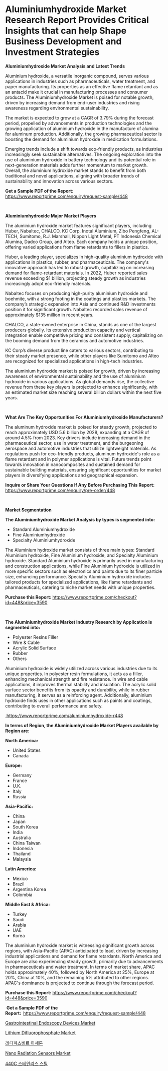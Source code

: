 <p><h1>Aluminiumhydroxide Market Research Report Provides Critical Insights that can help Shape Business Development and Investment Strategies</h1></p><p><strong>Aluminiumhydroxide Market Analysis and Latest Trends</strong></p>
<p><p>Aluminium hydroxide, a versatile inorganic compound, serves various applications in industries such as pharmaceuticals, water treatment, and paper manufacturing. Its properties as an effective flame retardant and as an antacid make it crucial in manufacturing processes and consumer products. The Aluminiumhydroxide Market is poised for notable growth, driven by increasing demand from end-user industries and rising awareness regarding environmental sustainability.</p><p>The market is expected to grow at a CAGR of 3.79% during the forecast period, propelled by advancements in production technologies and the growing application of aluminium hydroxide in the manufacture of alumina for aluminum production. Additionally, the growing pharmaceutical sector is boosting the demand for aluminium hydroxide in medication formulations. </p><p>Emerging trends include a shift towards eco-friendly products, as industries increasingly seek sustainable alternatives. The ongoing exploration into the use of aluminium hydroxide in battery technology and its potential role in next-generation materials adds further momentum to market growth. Overall, the aluminium hydroxide market stands to benefit from both traditional and novel applications, aligning with broader trends of sustainability and innovation across various sectors.</p></p>
<p><strong>Get a Sample PDF of the Report:&nbsp;</strong> <a href="https://www.reportprime.com/enquiry/request-sample/448">https://www.reportprime.com/enquiry/request-sample/448</a></p>
<p>&nbsp;</p>
<p><strong>Aluminiumhydroxide Major Market Players</strong></p>
<p><p>The aluminium hydroxide market features significant players, including Huber, Nabaltec, CHALCO, KC Corp, Inotal Aluminium, Zibo Pengfeng, AL-TECH, Sumitomo, R.J. Marshall, Nippon Light Metal, PT Indonesia Chemical Alumina, Dadco Group, and Alteo. Each company holds a unique position, offering varied applications from flame retardants to fillers in plastics.</p><p>Huber, a leading player, specializes in high-quality aluminium hydroxide with applications in plastics, rubber, and pharmaceuticals. The company's innovative approach has led to robust growth, capitalizing on increasing demand for flame-retardant materials. In 2022, Huber reported sales revenue exceeding $1 billion, projecting steady growth as industries increasingly adopt eco-friendly materials.</p><p>Nabaltec focuses on producing high-purity aluminium hydroxide and boehmite, with a strong footing in the coatings and plastics markets. The company’s strategic expansion into Asia and continued R&D investments position it for significant growth. Nabaltec recorded sales revenue of approximately $135 million in recent years.</p><p>CHALCO, a state-owned enterprise in China, stands as one of the largest producers globally. Its extensive production capacity and vertical integration enable competitive pricing and consistent supply, capitalizing on the booming demand from the ceramics and automotive industries.</p><p>KC Corp’s diverse product line caters to various sectors, contributing to their steady market presence, while other players like Sumitomo and Alteo are recognized for specialized applications in high-tech industries.</p><p>The aluminium hydroxide market is poised for growth, driven by increasing awareness of environmental sustainability and the use of aluminium hydroxide in various applications. As global demands rise, the collective revenue from these key players is projected to enhance significantly, with an estimated market size reaching several billion dollars within the next five years.</p></p>
<p>&nbsp;</p>
<p><strong>What Are The Key Opportunities For Aluminiumhydroxide Manufacturers?</strong></p>
<p><p>The aluminum hydroxide market is poised for steady growth, projected to reach approximately USD 5.6 billion by 2028, expanding at a CAGR of around 4.5% from 2023. Key drivers include increasing demand in the pharmaceutical sector, use in water treatment, and the burgeoning aerospace and automotive industries that utilize lightweight materials. As regulations push for eco-friendly products, aluminum hydroxide's role as a flame retardant and in polymer applications is vital. Future trends point towards innovation in nanocomposites and sustained demand for sustainable building materials, ensuring significant opportunities for market players in diversifying applications and geographical expansion.</p></p>
<p><strong>Inquire or Share Your Questions If Any Before Purchasing This Report:</strong> <a href="https://www.reportprime.com/enquiry/pre-order/448">https://www.reportprime.com/enquiry/pre-order/448</a></p>
<p>&nbsp;</p>
<p><strong>Market Segmentation</strong></p>
<p><strong>The Aluminiumhydroxide Market Analysis by types is segmented into:</strong></p>
<p><ul><li>Standard Aluminiumhydroxide</li><li>Fine Aluminiumhydroxide</li><li>Specialty Aluminiumhydroxide</li></ul></p>
<p><p>The Aluminium hydroxide market consists of three main types: Standard Aluminium hydroxide, Fine Aluminium hydroxide, and Specialty Aluminium hydroxide. Standard Aluminium hydroxide is primarily used in manufacturing and construction applications, while Fine Aluminium hydroxide is utilized in more specific sectors such as electronics and paints due to its finer particle size, enhancing performance. Specialty Aluminium hydroxide includes tailored products for specialized applications, like flame retardants and pharmaceuticals, catering to niche market needs with unique properties.</p></p>
<p><strong>Purchase this Report:&nbsp;</strong><a href="https://www.reportprime.com/checkout?id=448&price=3590">https://www.reportprime.com/checkout?id=448&price=3590</a></p>
<p>&nbsp;</p>
<p><strong>The Aluminiumhydroxide Market Industry Research by Application is segmented into:</strong></p>
<p><ul><li>Polyester Resins Filler</li><li>Wire & Cable</li><li>Acrylic Solid Surface</li><li>Rubber</li><li>Others</li></ul></p>
<p><p>Aluminium hydroxide is widely utilized across various industries due to its unique properties. In polyester resin formulations, it acts as a filler, enhancing mechanical strength and fire resistance. In wire and cable applications, it improves thermal stability and insulation. The acrylic solid surface sector benefits from its opacity and durability, while in rubber manufacturing, it serves as a reinforcing agent. Additionally, aluminium hydroxide finds uses in other applications such as paints and coatings, contributing to overall performance and safety.</p></p>
<p><a href="https://www.reportprime.com/aluminiumhydroxide-r448">&nbsp;https://www.reportprime.com/aluminiumhydroxide-r448</a></p>
<p><strong>In terms of Region, the Aluminiumhydroxide Market Players available by Region are:</strong></p>
<p>
    <p> <strong> North America: </strong>
        <ul>
            <li>United States</li>
            <li>Canada</li>
        </ul>
        </p> 
    <p> <strong> Europe: </strong>
        <ul>
            <li>Germany</li>
            <li>France</li>
            <li>U.K.</li>
            <li>Italy</li>
            <li>Russia</li>
        </ul>
        </p> 
    <p> <strong> Asia-Pacific: </strong>
        <ul>
            <li>China</li>
            <li>Japan</li>
            <li>South Korea</li>
            <li>India</li>
            <li>Australia</li>
            <li>China Taiwan</li>
            <li>Indonesia</li>
            <li>Thailand</li>
            <li>Malaysia</li>
        </ul>
        </p> 
    <p> <strong> Latin America: </strong>
        <ul>
            <li>Mexico</li>
            <li>Brazil</li>
            <li>Argentina Korea</li>
            <li>Colombia</li>
        </ul>
        </p> 
    <p> <strong> Middle East & Africa: </strong>
        <ul>
            <li>Turkey</li>
            <li>Saudi</li>
            <li>Arabia</li>
            <li>UAE</li>
            <li>Korea</li>
        </ul>
    </p>
    </p>
<p><p>The aluminium hydroxide market is witnessing significant growth across regions, with Asia-Pacific (APAC) anticipated to lead, driven by increasing industrial applications and demand for flame retardants. North America and Europe are also experiencing steady growth, primarily due to advancements in pharmaceuticals and water treatment. In terms of market share, APAC holds approximately 40%, followed by North America at 25%, Europe at 20%, China at 10%, and the remaining 5% attributed to other regions. APAC's dominance is projected to continue through the forecast period.</p></p>
<p><strong>Purchase this Report: </strong><a href="https://www.reportprime.com/checkout?id=448&price=3590">https://www.reportprime.com/checkout?id=448&price=3590</a></p>
<p>&nbsp;<strong>Get a Sample PDF of the Report:&nbsp;&nbsp;</strong><a href="https://www.reportprime.com/enquiry/request-sample/448">https://www.reportprime.com/enquiry/request-sample/448</a></p>
<p><strong></strong></p>
<p><p><a href="https://www.linkedin.com/pulse/insights-gastrointestinal-endoscopy-devices-market-share-competitive-nytbe?trackingId=%2Frx5nD%2BjR5qbEqPC4jVtTQ%3D%3D">Gastrointestinal Endoscopy Devices Market</a></p><p><a href="https://medium.com/@lynnullrich2023/global-lithium-difluorophosphate-industry-analysis-share-growth-trends-and-forecast-2024-to-afbde6c0fd9c">Lithium Difluorophosphate Market</a></p><p><a href="https://medium.com/@juliusgy6neace/%EB%A0%88%EB%94%94%ED%8C%8C%EC%8A%A4%EB%B9%84%EB%A5%B4-%EC%95%84%EC%84%B8%ED%86%A4-%EC%82%B0%EC%97%85-%ED%86%B5%EC%B0%B0-%EB%B3%B4%EA%B3%A0%EC%84%9C-%EB%A0%88%EB%94%94%ED%8C%8C%EC%8A%A4%EB%B9%84%EB%A5%B4-%EC%95%84%EC%84%B8%ED%86%A4-%EC%8B%9C%EC%9E%A5-%EB%8F%99%ED%96%A5-%EC%9D%91%EC%9A%A9-%EB%B6%84%EC%95%BC-%EB%B0%8F-%EA%B2%BD%EC%9F%81-%ED%99%98%EA%B2%BD-%EB%B6%84%EC%84%9D-2024-2031-c680fd53274b">레디파스비르 아세톤</a></p><p><a href="https://www.linkedin.com/pulse/global-nano-radiation-sensors-market-projected-grow-cagr-46-6dxjf?trackingId=DKDJMoNQRr%2BlCkcnC%2Ft79Q%3D%3D">Nano Radiation Sensors Market</a></p><p><a href="https://medium.com/@darrelchjxmz/440c-%EC%8A%A4%ED%85%8C%EC%9D%B8%EB%A6%AC%EC%8A%A4%EA%B0%95-%EC%8B%9C%EC%9E%A5-%EB%8F%99%ED%96%A5-%ED%83%90%EC%83%89-%EA%B8%80%EB%A1%9C%EB%B2%8C-%ED%8A%B8%EB%A0%8C%EB%93%9C-%EB%B0%8F-%EB%AF%B8%EB%9E%98-%EC%84%B1%EC%9E%A5-%EC%A0%84%EB%A7%9D-2024-2031-187%ED%8E%98%EC%9D%B4%EC%A7%80%EB%A1%9C-%EA%B5%AC%EC%84%B1%EB%90%98%EC%96%B4-%EC%9E%88%EC%8A%B5%EB%8B%88%EB%8B%A4-b83d2f6b0193">440C 스테인리스 스틸</a></p></p>